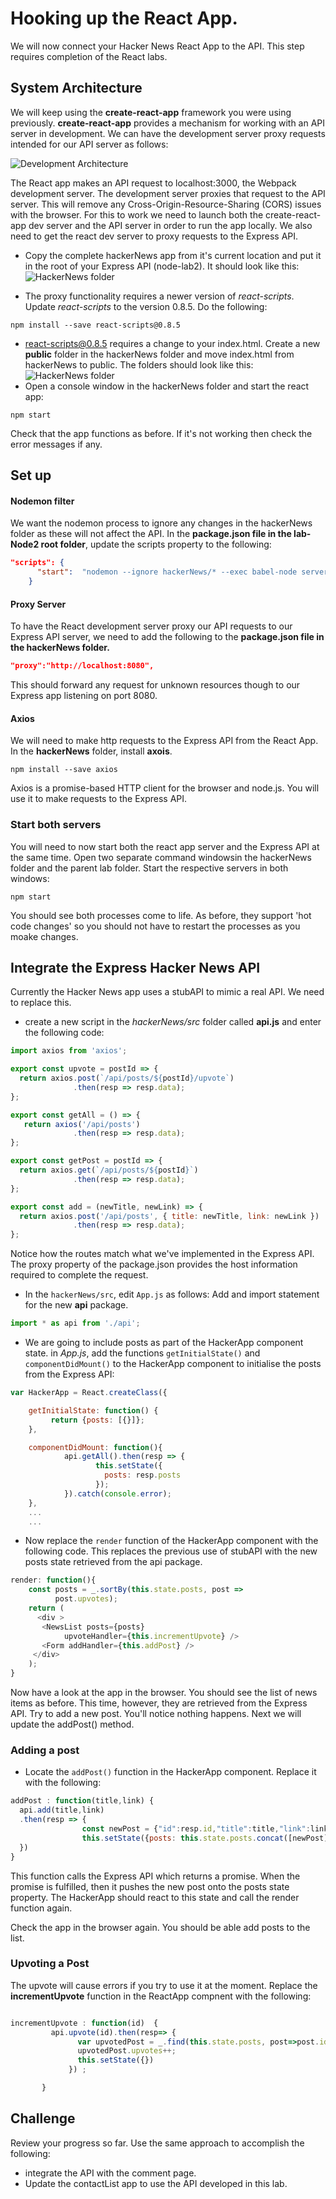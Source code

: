 # Hooking up the React App.
We will now connect your Hacker News React App to the API. This step requires completion of the React labs.

## System Architecture

We will keep using the **create-react-app** framework you were using previously. **create-react-app** provides a mechanism for working with an API server in development. We can have the development server proxy requests intended for our API server as follows:

![Development Architecture](./img/architecture.png)

The React app makes an API request to localhost:3000, the Webpack development server. The development server proxies that request to the API server. This will remove any Cross-Origin-Resource-Sharing (CORS) issues with the browser.
For this to work we need to launch both the create-react-app dev server and the API server in order to run the app locally. We also need to get the react dev server to proxy requests to the Express API.

+ Copy the complete hackerNews app from it's current location and put it in the root of your Express API (node-lab2). It should look like this:
![HackerNews folder](./img/files.png)

+ The proxy functionality requires a newer version of *react-scripts*. Update *react-scripts* to the version 0.8.5. Do the following:
```
npm install --save react-scripts@0.8.5
```

+ react-scripts@0.8.5 requires a change to your index.html. Create a new **public** folder in the hackerNews folder and move index.html from hackerNews to public. The folders should look like this:
![HackerNews folder](./img/hacker_files.png)
+ Open a console window in the hackerNews folder and start the react app:
```
npm start
```

Check that the app functions as before. If it's not working then check the error messages if any.

## Set up

#### Nodemon filter
We want the nodemon process to ignore any changes in the hackerNews folder as these will not affect the API. In the **package.json file in the lab-Node2 root folder**, update the scripts property to the following:

```json
"scripts": {
      "start":  "nodemon --ignore hackerNews/* --exec babel-node server.js"
    }
```

#### Proxy Server
To have the React development server proxy our API requests to our Express API server, we need to add the following to the **package.json file in the hackerNews folder.**

```json
"proxy":"http://localhost:8080",
```

This should forward any request for unknown resources though to our Express app listening on port 8080.

#### Axios

We will need to make http requests to the Express API from the React App. In the **hackerNews** folder, install **axois**.

```
npm install --save axios
```

Axios is a promise-based HTTP client for the browser and node.js. You will use it to make requests to the Express API.

### Start both servers
You will need to now start both the react app server and the Express API at the same time. Open two separate command windowsin the hackerNews folder and the parent lab folder. Start the respective servers in both windows:

```
npm start
```

You should see both processes come to life. As before, they support 'hot code changes' so you should not have to restart the processes as you moake changes.

## Integrate the Express Hacker News API

Currently the Hacker News app uses a stubAPI to mimic a real API. We need to replace this.

+ create a new script in the *hackerNews/src* folder called **api.js** and enter the following code:

```javascript
import axios from 'axios';

export const upvote = postId => {
  return axios.post(`/api/posts/${postId}/upvote`)
              .then(resp => resp.data);
};

export const getAll = () => {
   return axios('/api/posts')
              .then(resp => resp.data);
};

export const getPost = postId => {
  return axios.get(`/api/posts/${postId}`)
              .then(resp => resp.data);
};

export const add = (newTitle, newLink) => {
  return axios.post('/api/posts', { title: newTitle, link: newLink })
              .then(resp => resp.data);
};
```

Notice how the routes match what we've implemented in the Express API. The proxy property of the package.json provides the host information required to complete the request.

+ In the ``hackerNews/src``, edit ``App.js`` as follows: Add and import statement for the new **api** package.

```javascript
import * as api from './api';
```

+ We are going to include posts as part of the HackerApp component state. in *App.js*, add the  functions ``getInitialState()`` and ``componentDidMount()`` to the HackerApp component to initialise the posts from the Express API:

```javascript
var HackerApp = React.createClass({

    getInitialState: function() {  
         return {posts: [{}]};
    },

    componentDidMount: function(){
            api.getAll().then(resp => {
                   this.setState({
                     posts: resp.posts
                   });
            }).catch(console.error);
    },
    ...
    ...
```

+ Now replace the ``render`` function of the HackerApp component with the following code. This replaces the previous use of stubAPI with the new posts state retrieved from the api package.

```javascript
render: function(){
    const posts = _.sortBy(this.state.posts, post =>
          post.upvotes);
    return (
      <div >
       <NewsList posts={posts}
            upvoteHandler={this.incrementUpvote} />
       <Form addHandler={this.addPost} />
     </div>
    );
}
```

Now have a look at the app in the browser. You should see the list of news items as before. This time, however, they are retrieved from the Express API.
Try to add a new post. You'll notice nothing happens. Next we will update the addPost() method.


### Adding a post

+ Locate the ``addPost()`` function in the HackerApp component. Replace it with the following:

```javascript
addPost : function(title,link) {
  api.add(title,link)
  .then(resp => {
                const newPost = {"id":resp.id,"title":title,"link":link,"upvotes":0, "comments":[]};
                this.setState({posts: this.state.posts.concat([newPost])});
  })
}
```
This function calls the Express API which returns a promise. When the promise is fulfilled, then it pushes the new post onto the posts state property. The HackerApp should react to this state and call the render function again.

Check the app in the browser again. You should be able add posts to the list.

### Upvoting a Post

The upvote will cause errors if you try to use it at the moment.
Replace the **incrementUpvote** function in the ReactApp compnent with the following:


```javascript

incrementUpvote : function(id)  {
         api.upvote(id).then(resp=> {
               var upvotedPost = _.find(this.state.posts, post=>post.id == id);
               upvotedPost.upvotes++;  
               this.setState({})
             }) ;

       }
```

## Challenge

Review your progress so far. Use the same approach to accomplish the following:

+ integrate the API with the comment page.
+ Update the contactList app to use the API developed in this lab.
